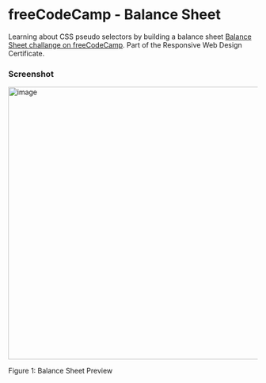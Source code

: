 # freeCodeCamp - Balance Sheet

Learning about CSS pseudo selectors by building a balance sheet [Balance Sheet challange on freeCodeCamp](https://www.freecodecamp.org/learn/2022/responsive-web-design/learn-more-about-css-pseudo-selectors-by-building-a-balance-sheet/step-1). Part of the Responsive Web Design Certificate.

### Screenshot

<img width="550" alt="image" src="https://github.com/gab-holik/freeCodeCamp---Balance-Sheet/assets/97192580/98bd0732-0a8b-4686-ba59-8f93b309941b">

Figure 1: Balance Sheet Preview
